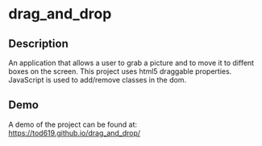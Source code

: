 # drag_and_drop

## Description

An application that allows a user to grab a picture and to move it to diffent boxes on the screen. This project uses html5 draggable properties. JavaScript is used to add/remove classes in the dom.

## Demo

A demo of the project can be found at: https://tod619.github.io/drag_and_drop/

